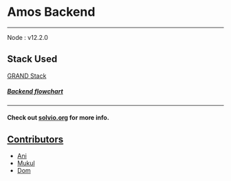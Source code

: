 # Amos Backend

---

Node : v12.2.0

## Stack Used
[GRAND Stack](https://grandstack.io)

##### [Backend flowchart](https://whimsical.com/DYyEgu8XvVPz4RyjrFmrow)

---

#### Check out [solvio.org](http://solvio.org) for more info.

## [Contributors](https://github.com/solviofoundation/amos-back/graphs/contributors)

- [Ani](https://github.com/anistark)
- [Mukul](https://github.com/developerKumar)
- [Dom](https://github.com/dteiml})